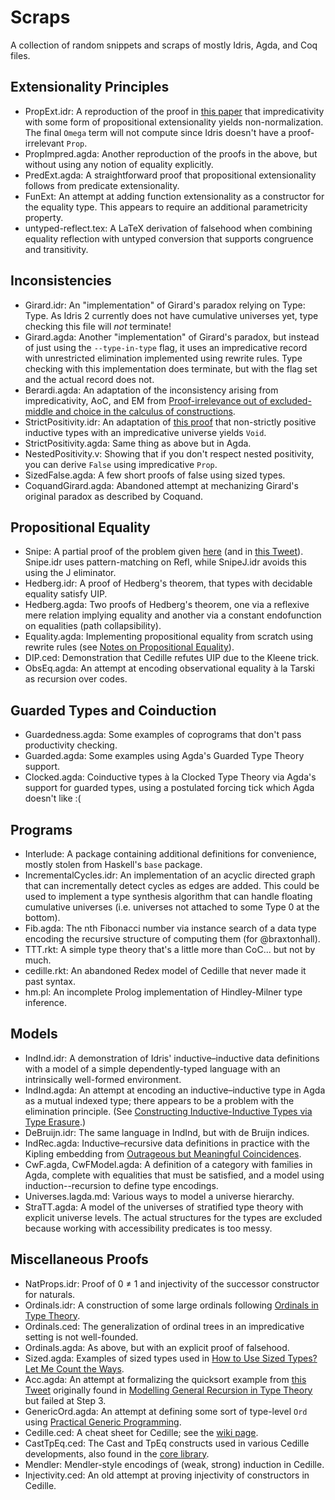 # Scraps

A collection of random snippets and scraps of mostly Idris, Agda, and Coq files.

## Extensionality Principles

* PropExt.idr: A reproduction of the proof in [this paper](https://doi.org/10.23638/LMCS-16(2:14)2020)
  that impredicativity with some form of propositional extensionality yields non-normalization.
  The final `Omega` term will not compute since Idris doesn't have a proof-irrelevant `Prop`.
* PropImpred.agda: Another reproduction of the proofs in the above,
  but without using any notion of equality explicitly.
* PredExt.agda: A straightforward proof that propositional extensionality follows from predicate extensionality.
* FunExt: An attempt at adding function extensionality as a constructor for the equality type.
  This appears to require an additional parametricity property.
* untyped-reflect.tex: A LaTeX derivation of falsehood when combining equality reflection with
  untyped conversion that supports congruence and transitivity.

## Inconsistencies

* Girard.idr: An "implementation" of Girard's paradox relying on Type: Type.
  As Idris 2 currently does not have cumulative universes yet, type checking this file will *not* terminate!
* Girard.agda: Another "implementation" of Girard's paradox, but instead of just using the `--type-in-type` flag,
  it uses an impredicative record with unrestricted elimination implemented using rewrite rules.
  Type checking with this implementation does terminate, but with the flag set and the actual record does not.
* Berardi.agda: An adaptation of the inconsistency arising from impredicativity, AoC, and EM from
  [Proof-irrelevance out of excluded-middle and choice in the calculus of constructions](https://doi.org/10.1017/S0956796800001829).
* StrictPositivity.idr: An adaptation of [this proof](http://vilhelms.github.io/posts/why-must-inductive-types-be-strictly-positive/)
  that non-strictly positive inductive types with an impredicative universe yields `Void`.
* StrictPositivity.agda: Same thing as above but in Agda.
* NestedPositivity.v: Showing that if you don't respect nested positivity, you can derive `False` using impredicative `Prop`.
* SizedFalse.agda: A few short proofs of false using sized types.
* CoquandGirard.agda: Abandoned attempt at mechanizing Girard's original paradox as described by Coquand.

## Propositional Equality

* Snipe: A partial proof of the problem given [here](https://sympa.inria.fr/sympa/arc/coq-club/2020-10/msg00010.html)
  (and in [this Tweet](https://twitter.com/TaliaRinger/status/1314805118299037696)).
  Snipe.idr uses pattern-matching on Refl, while SnipeJ.idr avoids this using the J eliminator.
* Hedberg.idr: A proof of Hedberg's theorem, that types with decidable equality satisfy UIP.
* Hedberg.agda: Two proofs of Hedberg's theorem, one via a reflexive mere relation implying equality
  and another via a constant endofunction on equalities (path collapsibility).
* Equality.agda: Implementing propositional equality from scratch using rewrite rules 
  (see [Notes on Propositional Equality](https://ionathan.ch/2021/05/25/notes-on-equality.html)).
* DIP.ced: Demonstration that Cedille refutes UIP due to the Kleene trick.
* ObsEq.agda: An attempt at encoding observational equality à la Tarski as recursion over codes.

## Guarded Types and Coinduction
* Guardedness.agda: Some examples of coprograms that don't pass productivity checking.
* Guarded.agda: Some examples using Agda's Guarded Type Theory support.
* Clocked.agda: Coinductive types à la Clocked Type Theory via Agda's support for guarded types,
  using a postulated forcing tick which Agda doesn't like :(

## Programs

* Interlude: A package containing additional definitions for convenience, mostly stolen from Haskell's `base` package.
* IncrementalCycles.idr: An implementation of an acyclic directed graph that can incrementally detect cycles as edges are added.
  This could be used to implement a type synthesis algorithm that can handle floating cumulative universes
  (i.e. universes not attached to some Type 0 at the bottom).
* Fib.agda: The nth Fibonacci number via instance search of a data type encoding the recursive structure of computing them
  (for @braxtonhall).
* TTT.rkt: A simple type theory that's a little more than CoC... but not by much.
* cedille.rkt: An abandoned Redex model of Cedille that never made it past syntax.
* hm.pl: An incomplete Prolog implementation of Hindley-Milner type inference.

## Models
* IndInd.idr: A demonstration of Idris' inductive–inductive data definitions with a model
  of a simple dependently-typed language with an intrinsically well-formed environment.
* IndInd.agda: An attempt at encoding an inductive–inductive type in Agda as a mutual indexed type;
  there appears to be a problem with the elimination principle.
  (See [Constructing Inductive-Inductive Types via Type Erasure](https://eutypes.cs.ru.nl/eutypes_pmwiki/uploads/Main/books-of-abstracts-TYPES2019.pdf#page=20).)
* DeBruijn.idr: The same language in IndInd, but with de Bruijn indices.
* IndRec.agda: Inductive–recursive data definitions in practice with the Kipling embedding
  from [Outrageous but Meaningful Coincidences](https://personal.cis.strath.ac.uk/conor.mcbride/pub/DepRep/DepRep.pdf).
* CwF.agda, CwFModel.agda: A definition of a category with families in Agda, complete with equalities that must be satisfied,
  and a model using induction--recursion to define type encodings.
* Universes.lagda.md: Various ways to model a universe hierarchy.
* StraTT.agda: A model of the universes of stratified type theory with explicit universe levels.
  The actual structures for the types are excluded because working with accessibility predicates is too messy.

## Miscellaneous Proofs

* NatProps.idr: Proof of 0 ≠ 1 and injectivity of the successor constructor for naturals.
* Ordinals.idr: A construction of some large ordinals following [Ordinals in Type Theory](http://www.cse.chalmers.se/~coquand/ordinal.ps).
* Ordinals.ced: The generalization of ordinal trees in an impredicative setting is not well-founded.
* Ordinals.agda: As above, but with an explicit proof of falsehood.
* Sized.agda: Examples of sized types used in [How to Use Sized Types? Let Me Count the Ways](https://ionathan.ch/2021/08/26/using-sized-types.html).
* Acc.agda: An attempt at formalizing the quicksort example from [this Tweet](https://twitter.com/jonmsterling/status/1444640259552251921)
  originally found in [Modelling General Recursion in Type Theory](http://dx.doi.org/10.1017/S0960129505004822) but failed at Step 3.
* GenericOrd.agda: An attempt at defining some sort of type-level `Ord` using [Practical Generic Programming](https://jesper.sikanda.be/files/practical-generic-programming.pdf).
* Cedille.ced: A cheat sheet for Cedille; see the [wiki page](https://github.com/ionathanch/ionathanch/wiki/Cedille).
* CastTpEq.ced: The Cast and TpEq constructs used in various Cedille developments, also found in the [core library](https://github.com/cedille/cedille/tree/master/new-lib/core).
* Mendler: Mendler-style encodings of (weak, strong) induction in Cedille.
* Injectivity.ced: An old attempt at proving injectivity of constructors in Cedille.
